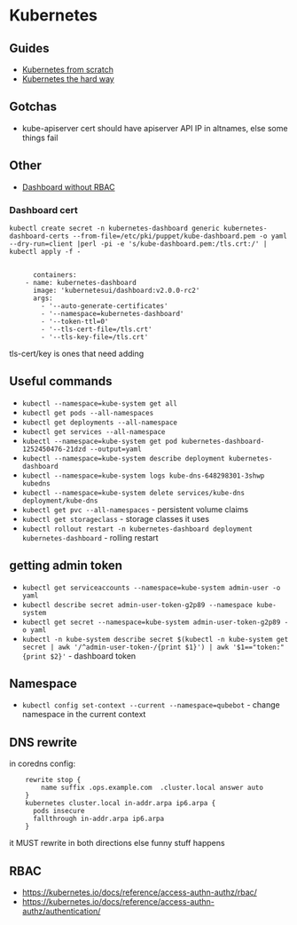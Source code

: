 # Kubernetes

## Guides

* [Kubernetes from scratch](https://kubernetes.io/docs/getting-started-guides/scratch/)
* [Kubernetes the hard way](https://github.com/kelseyhightower/kubernetes-the-hard-way)

## Gotchas

* kube-apiserver cert should have apiserver API IP in altnames, else some things fail

## Other
* [Dashboard without RBAC](https://github.com/kubernetes/dashboard/tree/2b4c05b083d6f06d258d4cbc8b2b1b9583b0bc6f/src/deploy)

### Dashboard cert

    kubectl create secret -n kubernetes-dashboard generic kubernetes-dashboard-certs --from-file=/etc/pki/puppet/kube-dashboard.pem -o yaml --dry-run=client |perl -pi -e 's/kube-dashboard.pem:/tls.crt:/' | kubectl apply -f -


          containers:
        - name: kubernetes-dashboard
          image: 'kubernetesui/dashboard:v2.0.0-rc2'
          args:
            - '--auto-generate-certificates'
            - '--namespace=kubernetes-dashboard'
            - '--token-ttl=0'
            - '--tls-cert-file=/tls.crt'
            - '--tls-key-file=/tls.crt'

tls-cert/key is ones that need adding


## Useful commands
* `kubectl --namespace=kube-system get all`
* `kubectl get pods --all-namespaces`
* `kubectl get deployments --all-namespace`
* `kubectl get services --all-namespace`
* `kubectl --namespace=kube-system get pod kubernetes-dashboard-1252450476-21dzd --output=yaml`
* `kubectl --namespace=kube-system describe deployment kubernetes-dashboard`
* `kubectl --namespace=kube-system logs kube-dns-648298301-3shwp kubedns`
* `kubectl --namespace=kube-system delete services/kube-dns deployment/kube-dns`
* `kubectl get pvc --all-namespaces` - persistent volume claims
* `kubectl get storageclass` - storage classes it uses
* `kubectl rollout restart -n kubernetes-dashboard deployment kubernetes-dashboard` - rolling restart

## getting admin token

* `kubectl get serviceaccounts --namespace=kube-system admin-user -o yaml`
* `kubectl describe secret admin-user-token-g2p89 --namespace kube-system`
* `kubectl get secret --namespace=kube-system admin-user-token-g2p89 -o yaml`
* `kubectl -n kube-system describe secret $(kubectl -n kube-system get secret | awk '/^admin-user-token-/{print $1}') | awk '$1=="token:"{print $2}'` - dashboard token


## Namespace

* `kubectl config set-context --current --namespace=qubebot` - change namespace in the current context


## DNS rewrite

in coredns config:

        rewrite stop {
            name suffix .ops.example.com  .cluster.local answer auto
        }
        kubernetes cluster.local in-addr.arpa ip6.arpa {
          pods insecure
          fallthrough in-addr.arpa ip6.arpa
        }


it MUST rewrite in both directions else funny stuff happens

## RBAC

  * https://kubernetes.io/docs/reference/access-authn-authz/rbac/
  * https://kubernetes.io/docs/reference/access-authn-authz/authentication/
